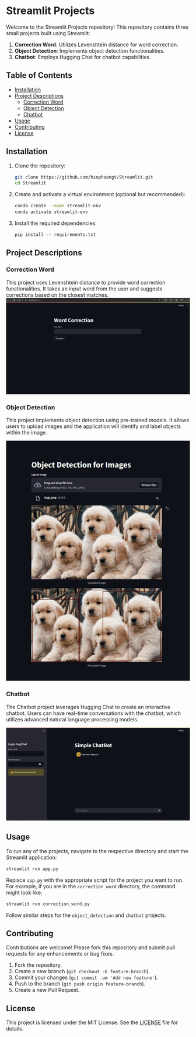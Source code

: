 
# Streamlit Projects

Welcome to the Streamlit Projects repository! This repository contains three small projects built using Streamlit:

1. **Correction Word**: Utilizes Levenshtein distance for word correction.
2. **Object Detection**: Implements object detection functionalities.
3. **Chatbot**: Employs Hugging Chat for chatbot capabilities.

## Table of Contents
- [Installation](#installation)
- [Project Descriptions](#project-descriptions)
  - [Correction Word](#correction-word)
  - [Object Detection](#object-detection)
  - [Chatbot](#chatbot)
- [Usage](#usage)
- [Contributing](#contributing)
- [License](#license)

## Installation

1. Clone the repository:
    ```bash
    git clone https://github.com/hiephoangt/Streamlit.git
    cd Streamlit
    ```

2. Create and activate a virtual environment (optional but recommended):
    ```bash
    conda create --name streamlit-env
    conda activate streamlit-env
    ```

3. Install the required dependencies:
    ```bash
    pip install -r requirements.txt
    ```

## Project Descriptions

### Correction Word
This project uses Levenshtein distance to provide word correction functionalities. It takes an input word from the user and suggests corrections based on the closest matches.
![Correction Word](./data/word_correction.png)
### Object Detection
This project implements object detection using pre-trained models. It allows users to upload images and the application will identify and label objects within the image.

![Correction Word](./data/objectdetection.png)

### Chatbot
The Chatbot project leverages Hugging Chat to create an interactive chatbot. Users can have real-time conversations with the chatbot, which utilizes advanced natural language processing models.

![Correction Word](./data/chatbot.png)
## Usage

To run any of the projects, navigate to the respective directory and start the Streamlit application:

```bash
streamlit run app.py
```

Replace `app.py` with the appropriate script for the project you want to run. For example, if you are in the `correction_word` directory, the command might look like:

```bash
streamlit run correction_word.py
```

Follow similar steps for the `object_detection` and `chatbot` projects.

## Contributing

Contributions are welcome! Please fork this repository and submit pull requests for any enhancements or bug fixes.

1. Fork the repository.
2. Create a new branch (`git checkout -b feature-branch`).
3. Commit your changes (`git commit -am 'Add new feature'`).
4. Push to the branch (`git push origin feature-branch`).
5. Create a new Pull Request.

## License

This project is licensed under the MIT License. See the [LICENSE](LICENSE) file for details.
